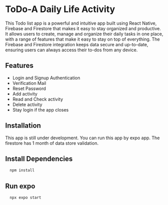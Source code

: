 
# ToDo-A Daily Life Activity 

This Todo list app is a powerful and intuitive app built using React Native, Firebase and Firestore that makes it easy to stay organized and productive. It allows users to create, manage and organize their daily tasks in one place, with a range of features that make it easy to stay on top of everything. The Firebase and Firestore integration keeps data secure and up-to-date, ensuring users can always access their to-dos from any device. 


## Features

- Login and Signup Authentication
- Verification Mail
- Reset Password
- Add activity
- Read and Check activity
- Delete activity
- Stay login if the app closes


## Installation

This app is still under development. You can run this app by expo app. The firestore has 1 month of data store validation.

## Install Dependencies

```bash
  npm install
```

## Run expo

```bash
  npx expo start
```
    
